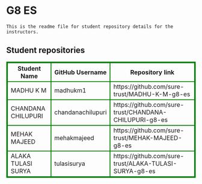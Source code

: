 # G8 ES
    This is the readme file for student repository details for the instructors.
## Student repositories 
<table style="border : 2px solid green; width:100%;">
<tr >
<th style="border : 2px solid green;">Student Name</th>
<th style="border : 2px solid green;">GitHub Username</th>
<th style="border : 2px solid green;">Repository link</th>
</tr>
<tr style="border : 2px solid green;">
<td style="border : 2px solid green;">MADHU K M</td> 

<td style="border : 2px solid green;">madhukm1</td> 

<td style="border : 2px solid green;">https://github.com/sure-trust/MADHU-K-M-g8-es</td> 
</tr>

<tr style="border : 2px solid green;">
<td style="border : 2px solid green;">CHANDANA CHILUPURI</td> 

<td style="border : 2px solid green;">chandanachilupuri</td> 

<td style="border : 2px solid green;">https://github.com/sure-trust/CHANDANA-CHILUPURI-g8-es</td> 
</tr>

<tr style="border : 2px solid green;">
<td style="border : 2px solid green;">MEHAK MAJEED</td> 

<td style="border : 2px solid green;">mehakmajeed</td> 

<td style="border : 2px solid green;">https://github.com/sure-trust/MEHAK-MAJEED-g8-es</td> 
</tr>

<tr style="border : 2px solid green;">
<td style="border : 2px solid green;">ALAKA TULASI SURYA</td> 

<td style="border : 2px solid green;">tulasisurya</td> 

<td style="border : 2px solid green;">https://github.com/sure-trust/ALAKA-TULASI-SURYA-g8-es</td> 
</tr>
